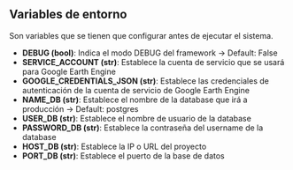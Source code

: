 ## Variables de entorno

Son variables que se tienen que configurar antes de ejecutar el sistema.

- **DEBUG (bool)**: Indica el modo DEBUG del framework -> Default: False
- **SERVICE_ACCOUNT (str)**: Establece la cuenta de servicio que se usará para Google Earth Engine
- **GOOGLE_CREDENTIALS_JSON (str)**: Establece las credenciales de autenticación de la cuenta de servicio de Google Earth Engine
- **NAME_DB (str)**: Establece el nombre de la database que irá a producción -> Default: postgres
- **USER_DB (str)**: Establece el nombre de usuario de la database
- **PASSWORD_DB (str)**: Establece la contraseña del username de la database
- **HOST_DB (str)**: Establece la IP o URL del proyecto
- **PORT_DB (str)**: Establece el puerto de la base de datos
